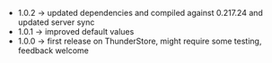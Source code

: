 * 1.0.2 -> updated dependencies and compiled against 0.217.24 and updated server sync
* 1.0.1 -> improved default values
* 1.0.0 -> first release on ThunderStore, might require some testing, feedback welcome
